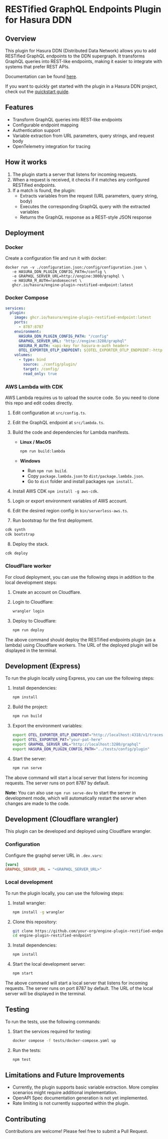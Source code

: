 # RESTified GraphQL Endpoints Plugin for Hasura DDN

## Overview

This plugin for Hasura DDN (Distributed Data Network) allows you to add RESTified GraphQL endpoints to the DDN
supergraph. It transforms GraphQL queries into REST-like endpoints, making it easier to integrate with systems that
prefer REST APIs.

Documentation can be found [here](https://hasura.io/docs/3.0/plugins/restified-endpoints/).

If you want to quickly get started with the plugin in a Hasura DDN project, check out the [quickstart
guide](https://hasura.io/docs/3.0/plugins/restified-endpoints/how-to).

## Features

- Transform GraphQL queries into REST-like endpoints
- Configurable endpoint mapping
- Authentication support
- Variable extraction from URL parameters, query strings, and request body
- OpenTelemetry integration for tracing

## How it works

1. The plugin starts a server that listens for incoming requests.
2. When a request is received, it checks if it matches any configured RESTified endpoints.
3. If a match is found, the plugin:
   - Extracts variables from the request (URL parameters, query string, body)
   - Executes the corresponding GraphQL query with the extracted variables
   - Returns the GraphQL response as a REST-style JSON response

## Deployment

### Docker

Create a configuration file and run it with docker:

```
docker run -v ./configuration.json:/config/configuration.json \
   -e HASURA_DDN_PLUGIN_CONFIG_PATH=/config \
   -e GRAPHQL_SERVER_URL=http://engine:3000/graphql \
   -e HASURA_M_AUTH=randomsecret \
   ghcr.io/hasura/engine-plugin-restified-endpoint:latest
```

### Docker Compose

```yaml
services:
  plugin:
    image: ghcr.io/hasura/engine-plugin-restified-endpoint:latest
    ports:
      - 8787:8787
    environment:
      HASURA_DDN_PLUGIN_CONFIG_PATH: "/config"
      GRAPHQL_SERVER_URL: "http://engine:3280/graphql"
      HASURA_M_AUTH: <api-key for hasura-m-auth header>
      OTEL_EXPORTER_OTLP_ENDPOINT: ${OTEL_EXPORTER_OTLP_ENDPOINT:-http://local.hasura.dev:4317}
    volumes:
      - type: bind
        source: ./config/plugin/
        target: /config/
        read_only: true
```

### AWS Lambda with CDK

AWS Lambda requires us to upload the source code. So you need to clone this repo and edit codes directly.

1. Edit configuration at `src/config.ts`.
2. Edit the GraphQL endpoint at `src/lambda.ts`.
3. Build the code and dependencies for Lambda manifests.
   - **Linux / MacOS**

     ```bash
     npm run build:lambda
     ```

   - **Windows**
     - Run `npm run build`.
     - Copy `package.lambda.json` to `dist/package.lambda.json`.
     - Go to `dist` folder and install packages `npm install`.

4. Install AWS CDK `npm install -g aws-cdk`.
5. Login or export environment variables of AWS account.
6. Edit the desired region config in `bin/serverless-aws.ts`.
7. Run bootstrap for the first deployment.

```bash
cdk synth
cdk bootstrap
```

8. Deploy the stack.

```bash
cdk deploy
```

### CloudFlare worker

For cloud deployment, you can use the following steps in addition to the local development steps:

1. Create an account on Cloudflare.

2. Login to Cloudflare:

   ```sh
   wrangler login
   ```

3. Deploy to Cloudflare:

   ```sh
   npm run deploy
   ```

The above command should deploy the RESTified endpoints plugin (as a lambda) using Cloudflare workers. The URL of the
deployed plugin will be displayed in the terminal.

## Development (Express)

To run the plugin locally using Express, you can use the following steps:

1. Install dependencies:

   ```sh
   npm install
   ```

2. Build the project:

   ```sh
   npm run build
   ```

3. Export the environment variables:

   ```sh
   export OTEL_EXPORTER_OTLP_ENDPOINT="http://localhost:4318/v1/traces"
   export OTEL_EXPORTER_PAT="your-pat-here"
   export GRAPHQL_SERVER_URL="http://localhost:3280/graphql"
   export HASURA_DDN_PLUGIN_CONFIG_PATH="../tests/config/plugin"
   ```

4. Start the server:

   ```sh
   npm run serve
   ```

The above command will start a local server that listens for incoming requests. The server runs on port 8787 by default.

**Note:** You can also use `npm run serve-dev` to start the server in development mode, which will automatically restart
the server when changes are made to the code.

## Development (Cloudflare wrangler)

This plugin can be developed and deployed using Cloudflare wrangler.

### Configuration

Configure the graphql server URL in `.dev.vars`:

```toml
[vars]
GRAPHQL_SERVER_URL = "<GRAPHQL_SERVER_URL>"
```

### Local development

To run the plugin locally, you can use the following steps:

1. Install wrangler:

   ```sh
   npm install -g wrangler
   ```

2. Clone this repository:

   ```sh
   git clone https://github.com/your-org/engine-plugin-restified-endpoint.git
   cd engine-plugin-restified-endpoint
   ```

3. Install dependencies:

   ```sh
   npm install
   ```

4. Start the local development server:

   ```sh
   npm start
   ```

The above command will start a local server that listens for incoming requests. The server runs on port 8787 by default.
The URL of the local server will be displayed in the terminal.

## Testing

To run the tests, use the following commands:

1. Start the services required for testing:

   ```sh
   docker compose -f tests/docker-compose.yaml up
   ```

2. Run the tests:

   ```sh
   npm test
   ```

## Limitations and Future Improvements

- Currently, the plugin supports basic variable extraction. More complex scenarios might require additional
  implementation.
- OpenAPI Spec documentation generation is not yet implemented.
- Rate limiting is not currently supported within the plugin.

## Contributing

Contributions are welcome! Please feel free to submit a Pull Request.
